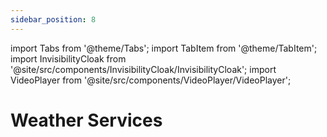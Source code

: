 ```yaml
---
sidebar_position: 8
---
```

import Tabs from '@theme/Tabs';
import TabItem from '@theme/TabItem';
import InvisibilityCloak from '@site/src/components/InvisibilityCloak/InvisibilityCloak';
import VideoPlayer from '@site/src/components/VideoPlayer/VideoPlayer';

# Weather Services

<InvisibilityCloak>
    <Tabs>
        <TabItem value="spring2025" label="Spring 2025">
            <VideoPlayer src="/video/9_weather_services_spring_2025/GMT20250618-010331_Recording_1760x900.mp4#t=969" />
        </TabItem>
        <!-- <TabItem value="summer2025" label="Summer 2025">
        </TabItem> -->
    </Tabs>
</InvisibilityCloak>